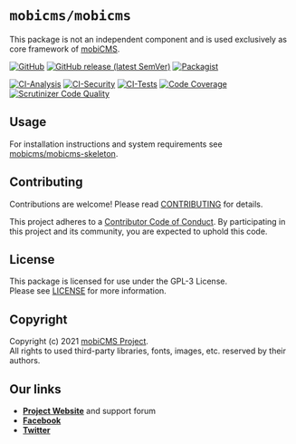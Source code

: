 # `mobicms/mobicms`
This package is not an independent component and is used exclusively as core framework of [mobiCMS](https://github.com/mobicms).


[![GitHub](https://img.shields.io/github/license/mobicms/mobicms?color=green)](https://github.com/mobicms/mobicms/blob/develop/LICENSE)
[![GitHub release (latest SemVer)](https://img.shields.io/github/v/release/mobicms/mobicms)](https://github.com/mobicms/mobicms/releases)
[![Packagist](https://img.shields.io/packagist/dt/mobicms/mobicms)](https://packagist.org/packages/mobicms/mobicms)

[![CI-Analysis](https://github.com/mobicms/mobicms/workflows/Analysis/badge.svg)](https://github.com/mobicms/mobicms/actions/workflows/analysis.yml)
[![CI-Security](https://github.com/mobicms/mobicms/workflows/Security/badge.svg)](https://github.com/mobicms/mobicms/actions/workflows/security.yml)
[![CI-Tests](https://github.com/mobicms/mobicms/workflows/Tests/badge.svg)](https://github.com/mobicms/mobicms/actions/workflows/tests.yml)
[![Code Coverage](https://scrutinizer-ci.com/g/mobicms/mobicms/badges/coverage.png?b=develop)](https://scrutinizer-ci.com/g/mobicms/mobicms/code-structure/develop/code-coverage)
[![Scrutinizer Code Quality](https://scrutinizer-ci.com/g/mobicms/mobicms/badges/quality-score.png?b=develop)](https://scrutinizer-ci.com/g/mobicms/mobicms/?branch=develop)


## Usage
For installation instructions and system requirements see [mobicms/mobicms-skeleton](https://github.com/mobicms/mobicms-skeleton).


## Contributing
Contributions are welcome! Please read [CONTRIBUTING](https://github.com/mobicms/mobicms/blob/develop/.github/CONTRIBUTING.md) for details.  

This project adheres to a [Contributor Code of Conduct](https://github.com/mobicms/mobicms/blob/develop/.github/CODE_OF_CONDUCT.md).
By participating in this project and its community, you are expected to uphold this code.


## License
This package is licensed for use under the GPL-3 License.  
Please see [LICENSE](https://github.com/mobicms/mobicms/blob/develop/LICENSE) for more information.


## Copyright
Copyright (c) 2021 [mobiCMS Project](https://mobicms.org).  
All rights to used third-party libraries, fonts, images, etc. reserved by their authors.


## Our links
- [**Project Website**](https://mobicms.org) and support forum
- [**Facebook**](https://www.facebook.com/mobicms)
- [**Twitter**](https://twitter.com/mobicms)
